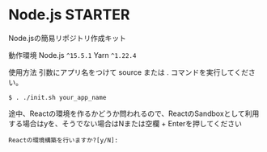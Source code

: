 # Node.js STARTER

Node.jsの簡易リポジトリ作成キット


動作環境
Node.js `^15.5.1`
Yarn `^1.22.4`

使用方法
引数にアプリ名をつけて source または . コマンドを実行してください。

```
$ . ./init.sh your_app_name
```

途中、Reactの環境を作るかどうか問われるので、ReactのSandboxとして利用する場合はyを、そうでない場合はNまたは空欄 + Enterを押してください
```
Reactの環境構築を行いますか?[y/N]: 
```
